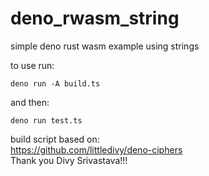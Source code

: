 # deno_rwasm_string
simple deno rust wasm example using strings

to use run:

```deno run -A build.ts```

and then:

```deno run test.ts```

build script based on:  
https://github.com/littledivy/deno-ciphers  
Thank you Divy Srivastava!!!

